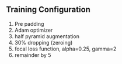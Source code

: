 ## Training Configuration
1. Pre padding
2. Adam optimizer
3. half pyramid augmentation
4. 30% dropping (zeroing)
5. focal loss function, alpha=0.25, gamma=2
6. remainder by 5
